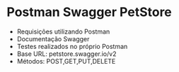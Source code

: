 # Postman Swagger PetStore

* Requisições utilizando Postman 
* Documentação Swagger 
* Testes realizados no próprio Postman 
* Base URL: petstore.swagger.io/v2
* Métodos: POST,GET,PUT,DELETE
